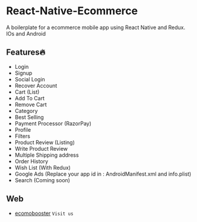 # React-Native-Ecommerce
A boilerplate for a ecommerce mobile app using React Native and Redux.
IOs and Android
## Features🔥
- Login 
- Signup
- Social Login
- Recover Account
- Cart (List)
- Add To Cart
- Remove Cart
- Category
- Best Selling
- Payment Processor (RazorPay)
- Profile
- Filters
- Product Review (Listing)
- Write Product Review
- Multiple Shipping address
- Order History
- Wish List (With Redux)
- Google Ads (Replace your app id in : AndroidManifest.xml and info.plist) 
- Search (Coming soon) 



## Web
- [ecomobooster](https://ecomobooster.xyz/) `Visit us`


